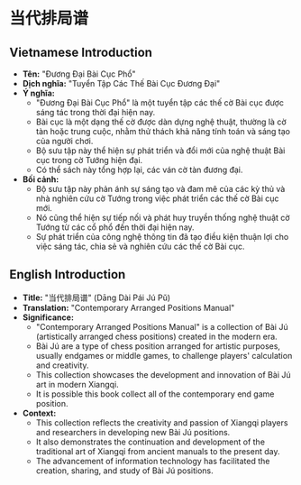 # 当代排局谱

## Vietnamese Introduction

* **Tên:** "Đương Đại Bài Cục Phổ"
* **Dịch nghĩa:** "Tuyển Tập Các Thế Bài Cục Đương Đại"
* **Ý nghĩa:**
    * "Đương Đại Bài Cục Phổ" là một tuyển tập các thế cờ Bài cục được sáng tác trong thời đại hiện nay.
    * Bài cục là một dạng thế cờ được dàn dựng nghệ thuật, thường là cờ tàn hoặc trung cuộc, nhằm thử thách khả năng tính toán và sáng tạo của người chơi.
    * Bộ sưu tập này thể hiện sự phát triển và đổi mới của nghệ thuật Bài cục trong cờ Tướng hiện đại.
    * Có thể sách này tổng hợp lại, các ván cờ tàn đương đại.
* **Bối cảnh:**
    * Bộ sưu tập này phản ánh sự sáng tạo và đam mê của các kỳ thủ và nhà nghiên cứu cờ Tướng trong việc phát triển các thế cờ Bài cục mới.
    * Nó cũng thể hiện sự tiếp nối và phát huy truyền thống nghệ thuật cờ Tướng từ các cổ phổ đến thời đại hiện nay.
    * Sự phát triển của công nghệ thông tin đã tạo điều kiện thuận lợi cho việc sáng tác, chia sẻ và nghiên cứu các thế cờ Bài cục.

## English Introduction

* **Title:** "当代排局谱" (Dāng Dài Pái Jú Pǔ)
* **Translation:** "Contemporary Arranged Positions Manual"
* **Significance:**
    * "Contemporary Arranged Positions Manual" is a collection of Bài Jú (artistically arranged chess positions) created in the modern era.
    * Bài Jú are a type of chess position arranged for artistic purposes, usually endgames or middle games, to challenge players' calculation and creativity.
    * This collection showcases the development and innovation of Bài Jú art in modern Xiangqi.
    * It is possible this book collect all of the contemporary end game position.
* **Context:**
    * This collection reflects the creativity and passion of Xiangqi players and researchers in developing new Bài Jú positions.
    * It also demonstrates the continuation and development of the traditional art of Xiangqi from ancient manuals to the present day.
    * The advancement of information technology has facilitated the creation, sharing, and study of Bài Jú positions.
